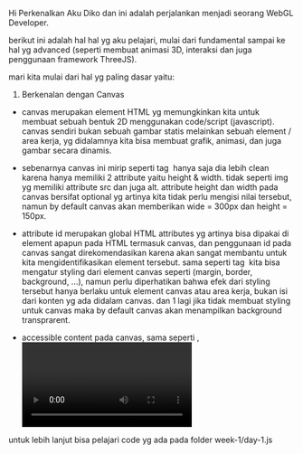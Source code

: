 Hi Perkenalkan Aku Diko dan ini adalah perjalankan menjadi seorang WebGL Developer.

berikut ini adalah hal hal yg aku pelajari, mulai dari fundamental sampai ke hal yg advanced (seperti membuat animasi 3D, interaksi dan juga penggunaan framework ThreeJS).

mari kita mulai dari hal yg paling dasar yaitu:

1. Berkenalan dengan Canvas

- canvas merupakan element HTML yg memungkinkan kita untuk membuat sebuah bentuk 2D menggunakan code/script (javascript). canvas sendiri bukan sebuah gambar statis melainkan sebuah element / area kerja, yg didalamnya kita bisa membuat grafik, animasi, dan juga gambar secara dinamis.

- sebenarnya canvas ini mirip seperti tag <img> hanya saja dia lebih clean karena hanya memiliki 2 attribute yaitu height & width. tidak seperti img yg memiliki attribute src dan juga alt. attribute height dan width pada canvas bersifat optional yg artinya kita tidak perlu mengisi nilai tersebut, namun by default canvas akan memberikan wide = 300px dan height = 150px.

- attribute id merupakan global HTML attributes yg artinya bisa dipakai di element apapun pada HTML termasuk canvas, dan penggunaan id pada canvas sangat direkomendasikan karena akan sangat membantu untuk kita mengidentifikasikan element tersebut. sama seperti tag <img> kita bisa mengatur styling dari element canvas seperti (margin, border, background, ...), namun perlu diperhatikan bahwa efek dari styling tersebut hanya berlaku untuk element canvas atau area kerja, bukan isi dari konten yg ada didalam canvas. dan 1 lagi jika tidak membuat styling untuk canvas maka by default canvas akan menampilkan background transprarent.

- accessible content pada canvas, sama seperti <img>, <video>, dsbnya. canvas juga memiliki fitur untuk memberitahu users, jika canvas tidak support pada suatu browser dengan cara menyedikan fallback text yg akan dimunculkan jika medianya ga bisa ke load atau dimunculin. bisa dibilang mirip dengan attribute alt pada img. cara bikinnya cukup mudah cukup memasukan kontennya kedalam tag <canvas>fallback kamu</canvas> seperti ini. perlu di ingat bahwa ketika kita menyediakan fallback maka kita wajib menambahkan closing tag pada canvas (</canvas>) jika tidak maka fallback tidak akan pernah dimunculkan.

untuk lebih lanjut bisa pelajari code yg ada pada folder week-1/day-1.js
